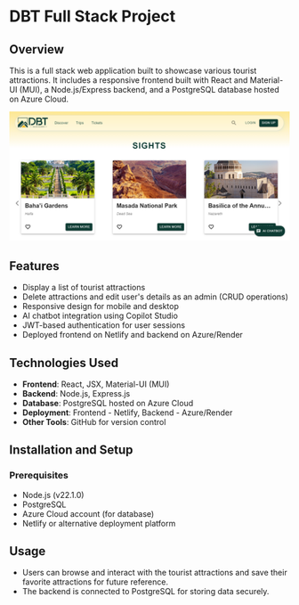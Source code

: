 # DBT Full Stack Project

## Overview
This is a full stack web application built to showcase various tourist attractions. It includes a responsive frontend built with React and Material-UI (MUI), a Node.js/Express backend, and a PostgreSQL database hosted on Azure Cloud.

![Project Screenshot](./frontend/dbt-react/src/images/DBT.png)

## Features
- Display a list of tourist attractions
- Delete attractions and edit user's details as an admin (CRUD operations)
- Responsive design for mobile and desktop
- AI chatbot integration using Copilot Studio
- JWT-based authentication for user sessions
- Deployed frontend on Netlify and backend on Azure/Render

## Technologies Used
- **Frontend**: React, JSX, Material-UI (MUI)
- **Backend**: Node.js, Express.js
- **Database**: PostgreSQL hosted on Azure Cloud
- **Deployment**: Frontend - Netlify, Backend - Azure/Render
- **Other Tools**: GitHub for version control

## Installation and Setup

### Prerequisites
- Node.js (v22.1.0)
- PostgreSQL
- Azure Cloud account (for database)
- Netlify or alternative deployment platform

## Usage
- Users can browse and interact with the tourist attractions and save their favorite attractions for future reference.
- The backend is connected to PostgreSQL for storing data securely.
